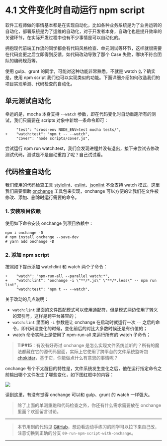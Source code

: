 # 4.1 文件变化时自动运行 npm script

软件工程师做的事情基本都是在实现自动化，比如各种业务系统是为了业务运转的自动化，部署系统是为了运维的自动化，对于开发者本身，自动化也是提升效率的关键环节，在实际开发过程中也有不少事情是可以自动化的。

拥抱现代前端工作流的同学都会有代码风格检查、单元测试等环节，这样就很需要在代码变更之后立即得到反馈，如代码改动导致了那个 Case 失败，哪块不符合团队的编码规范等。

使用 gulp、grunt 的同学，可能对这种功能非常熟悉，不就是 watch 么？确实是，使用 npm script 我们也可以实现类似的功能。下面详细介绍如何改造我们的项目实现单测、代码检查的自动化。

## 单元测试自动化

幸运的是，mocha 本身支持 `--watch` 参数，即在代码变化时自动重跑所有的测试，我们只需要在 scripts 对象中新增一条命令即可：

```
     "test": "cross-env NODE_ENV=test mocha tests/",
+    "watch:test": "npm t -- --watch",
     "cover": "node scripts/cover.js",

```

尝试运行 npm run watch:test，我们会发现进程并没有退出，接下来尝试去修改测试代码，测试是不是自动重跑了呢？自己试试看。

## 代码检查自动化

我们使用的代码检查工具 [stylelint](https://stylelint.io)、[eslint](https://eslint.org)、[jsonlint](https://github.com/zaach/jsonlint) 不全支持 watch 模式，这里我们需要借助 [onchange](https://github.com/Qard/onchange) 工具包来实现，onchange 可以方便的让我们在文件被修改、添加、删除时运行需要的命令。

### 1\. 安装项目依赖

使用如下命令安装 onchange 到项目依赖中：

```
npm i onchange -D
# npm install onchange --save-dev
# yarn add onchange -D

```

### 2\. 添加 npm script

按照如下提示添加 watch:lint 和 watch 两个子命令：

```
+    "watch": "npm-run-all --parallel watch:*",
+    "watch:lint": "onchange -i \"**/*.js\" \"**/*.less\" -- npm run lint",
     "watch:test": "npm t -- --watch",

```

关于改动的几点说明：

*   `watch:lint` 里面的文件匹配模式可以使用通配符，但是模式两边使用了转义的双引号，这样是跨平台兼容的；
*   `watch:lint` 里面的 `-i` 参数是让 onchange 在启动时就运行一次 `--` 之后的命令，即代码没变化的时候，变化前后的对比大多数时候还是有价值的；
*   watch 命令实际上是使用了 npm-run-all 来运行所有的 watch 子命令；

> **TIP#15**：有没有好奇过 onchange 是怎么实现文件系统监听的？所有的魔法都藏在它的源代码里面，实际上它使用了跨平台的文件系统监听包 [chokidar](https://github.com/paulmillr/chokidar)，基于它，你能做点什么有意思的事情呢？

onchange 有个不太醒目的特性是，文件系统发生变化之后，他在运行指定命令之前输出哪个文件发生了哪些变化，如下图红框中的内容：

![](//images.weserv.nl/?url=user-gold-cdn.xitu.io/2017/12/12/160481d04f4e2aa5?w=951&h=533&f=png&s=77037)

读到这里，有没有觉得 onchange 可以和 gulp、grunt 的 watch 一样强大。

> 除了上面的单测重跑和代码检查之外，你还有什么需求需要放在 onchange 里面？欢迎留言讨论。

* * *

> 本节用到的代码见 [GitHub](https://github.com/wangshijun/automated-workflow-with-npm-script/tree/09-run-npm-script-with-onchange)，想边看边动手练习的同学可以拉下来自己改，注意切换到正确的分支 `09-run-npm-script-with-onchange`。

* * *